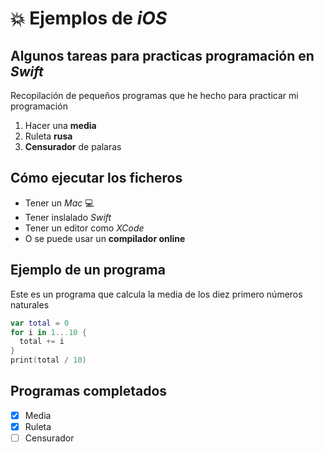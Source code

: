 # :boom: Ejemplos de *iOS*
## Algunos tareas para practicas programación en *Swift*
Recopilación de pequeños programas que he hecho para practicar mi programación
1. Hacer una **media**
2. Ruleta **rusa**
3. **Censurador** de palaras
## Cómo ejecutar los ficheros
- Tener un *Mac* :computer:
- Tener inslalado *Swift*
- Tener un editor como *XCode*
- O se puede usar un **compilador online**
## Ejemplo de un programa
Este es un programa que calcula la media de los diez primero números naturales
```swift
var total = 0
for i in 1...10 {
  total += i
}
print(total / 10)
```
## Programas completados
- [x] Media
- [x] Ruleta
- [ ] Censurador
